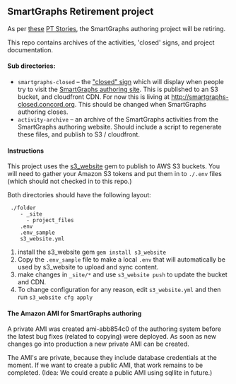 ## SmartGraphs Retirement project


As per [these](https://www.pivotaltracker.com/story/show/85955588)
[PT Stories](https://www.pivotaltracker.com/story/show/85955790), the SmartGraphs authoring project will be retiring.

This repo contains archives of the activities, 'closed' signs, and project documentation.

#### Sub directories:

* `smartgraphs-closed` – the ["closed" sign](https://www.pivotaltracker.com/story/show/85955588) which will display when people try to visit the [SmartGraphs authoring site](smartgraphs-authoring.concord.org). This is published to an S3 bucket, and cloudfront CDN. For now this is living at http://smartgraphs-closed.concord.org. This should be changed when SmartGraphs authoring closes.
* `activity-archive` – an archive of the SmartGraphs activities from the SmartGraphs authoring website. Should include a script to regenerate these files, and publish to S3 / cloudfront.

#### Instructions

This project uses the [s3_website](https://github.com/laurilehmijoki/s3_website) gem to publish to AWS S3 buckets.  You will need to gather your Amazon S3 tokens and put them in to `./.env` files (which should not checked in to this repo.)

Both directories should have the following layout:

     ./folder
        - _site
          - project_files
        .env
        .env_sample
        s3_website.yml

1. install the s3_website gem `gem install s3_website`
2. Copy the `.env_sample` file to make a local `.env` that will automatically be used by s3_website to upload and sync content.
3. make changes in `_site/*` and use `s3_website push` to update the bucket and CDN.
4. To change configuration for any reason, edit `s3_website.yml` and then run `s3_website cfg apply`


#### The Amazon AMI for SmartGraphs authoring

A private AMI was created ami-abb854c0 of the authoring system before the latest
bug fixes (related to copying) were deployed. As soon as new changes go into
production a new private AMI can be created.

The AMI's are private, because they include database credentials at the moment.
If we want to create a public AMI, that work remains to be completed.
(Idea: We could create a public AMI using sqllite in future.)
